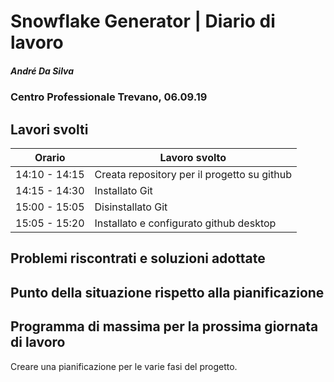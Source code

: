 # Snowflake Generator | Diario di lavoro
##### André Da Silva
### Centro Professionale Trevano, 06.09.19

## Lavori svolti


|Orario        |Lavoro svolto                           |
|--------------|----------------------------------------|
|14:10 - 14:15 |Creata repository per il progetto su github      |
|14:15 - 14:30 |Installato Git                          |
|15:00 - 15:05 |Disinstallato Git                       |
|15:05 - 15:20 |Installato e configurato github desktop |

##  Problemi riscontrati e soluzioni adottate


##  Punto della situazione rispetto alla pianificazione


## Programma di massima per la prossima giornata di lavoro
Creare una pianificazione per le varie fasi del progetto.